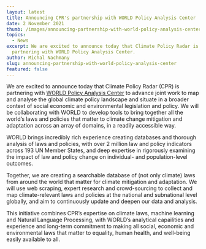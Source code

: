 ```yaml
---
layout: latest
title: Announcing CPR's partnership with WORLD Policy Analysis Center
date: 2 November 2021
thumb: /images/announcing-partnership-with-world-policy-analysis-center/thumb.jpg
topics:
  - News
excerpt: We are excited to announce today that Climate Policy Radar is
  partnering with WORLD Policy Analysis Center.
author: Michal Nachmany
slug: announcing-partnership-with-world-policy-analysis-center
featured: false
---
```

We are excited to announce today that Climate Policy Radar (CPR) is partnering with [WORLD Policy Analysis Center](https://www.worldpolicycenter.org/about/about-world) to advance joint work to map and analyse the global climate policy landscape and situate in a broader context of social economic and environmental legislation and policy. We will be collaborating with WORLD to develop tools to bring together all the world’s laws and policies that matter to climate change mitigation and adaptation across an array of domains, in a readily accessible way.

WORLD brings incredibly rich experience creating databases and thorough analysis of laws and policies, with over 2 million law and policy indicators across 193 UN Member States, and deep expertise in rigorously examining the impact of law and policy change on individual- and population-level outcomes.

Together, we are creating a searchable database of (not only climate) laws from around the world that matter for climate mitigation and adaptation. We will use web scraping, expert research and crowd-sourcing to collect and map climate-relevant laws and policies at the national and subnational level globally, and aim to continuously update and deepen our data and analysis.

This initiative combines CPR’s expertise on climate laws, machine learning and Natural Language Processing, with WORLD’s analytical capailities and experience and long-term commitment to making all social, economic and environmental laws that matter to equality, human health, and well-being easily available to all.